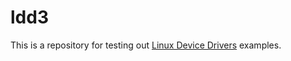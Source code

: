 # ldd3

This is a repository for testing out [Linux Device Drivers](https://lwn.net/Kernel/LDD3/) examples.
